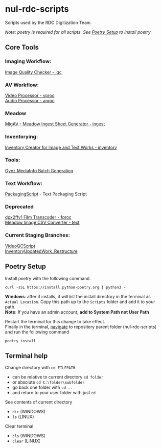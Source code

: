 # nul-rdc-scripts
Scripts used by the RDC Digitization Team.  

*Note: poetry is required for all scripts. See [Poetry Setup](#poetry-setup) to install poetry*

## Core Tools   

### Imaging Workflow:

[Image Quality Checker - iqc](/nulrdcscripts/iqc/)   

### AV Workflow:

[Video Processor - vproc](/nulrdcscripts/vproc)   
[Audio Processor - aproc](/nulrdcscripts/aproc)   

### Meadow
[MigAV - Meadow Ingest Sheet Generator - ingest](/nulrdcscripts/ingest/)   

### Inventorying:
[Inventory Creator for Image and Text Works - inventory](/nulrdcscripts/inventory/)   

### Tools:
[Oyez MediaInfo Batch Generation](/nulrdcscripts/tools/oyez/)

### Text Workflow:
[PackagingScript](/nulrdcscripts/text) - Text Packaging Script


### Deprecated

[dpx2ffv1 Film Transcoder - fproc](/nulrdcscripts/fproc/)   
[Meadow Image CSV Converter - text](/nulrdcscripts/text/)   


### Current Staging Branches:  

[VideoQCScript](https://github.com/nulib/nul-rdc-scripts/tree/QCScript)  
[InventoryUpdatedWork_Restructure](https://github.com/nulib/nul-rdc-scripts/tree/InventoryUpdateWork_Restructure)  

## Poetry Setup

Install poetry with the following command.
```
curl -sSL https://install.python-poetry.org | python3 -
```
**Windows**: after it installs, it will list the install directory in the terminal as `Actual Location`. 
Copy this path up to the `Scripts` folder and add it to your path.  
**Note:** If you have an admin account, **add to System Path not User Path**  

Restart the terminal for this change to take effect.  
Finally in the terminal, [navigate](#terminal-help) to repository parent folder (nul-rdc-scripts) and run the following command 
```
poetry install
```

## Terminal help
Change directory with `cd FILEPATH`
- can be relative to current directory `cd folder`
- or absolute `cd C:\folder\subfolder`
- go back one folder with `cd ..`
- and return to your user folder with just `cd`  

See contents of current directory
- `dir` (WINDOWS)
- `ls` (LINUX)

Clear terminal
- `cls` (WINDOWS)
- `clear` (LINUX)
